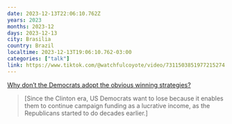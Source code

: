 ```yaml
---
date: 2023-12-13T22:06:10.762Z
years: 2023
months: 2023-12
days: 2023-12-13
city: Brasilia
country: Brazil
localtime: 2023-12-13T19:06:10.762-03:00
categories: ["talk"]
link: https://www.tiktok.com/@watchfulcoyote/video/7311503851977215274
---
```

[Why don’t the Democrats adopt the obvious winning strategies?](https://www.tiktok.com/@watchfulcoyote/video/7311503851977215274)

> [Since the Clinton era, US Democrats want to lose because it enables them to continue campaign funding as a lucrative income, as the Republicans started to do decades earlier.]
